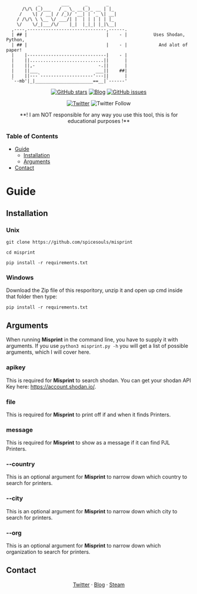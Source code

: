 ```
            _        ___      _       _   
      /\/\ (_)___   / _ \_ __(_)_ __ | |_ 
     /    \| / __| / /_)/ '__| | '_ \| __|
    / /\/\ \ \__ \/ ___/| |  | | | | | |_ 
    \/    \/_|___/\/    |_|  |_|_| |_|\__|                                
  ,----,------------------------------,------.
  | ## |                              |    - |          Uses Shodan, Python,
  | ## |                              |    - |            And alot of paper!
  |    |------------------------------|    - |
  |    ||............................||      |
  |    ||,-                        -.||      |
  |    ||___                      ___||    ##|
  |    ||---`--------------------'---||      |
  `--mb'|_|______________________==__|`------'
```
<p align="center">
  <a href="https://github.com/spicesouls/spicescan/stargazers"><img alt="GitHub stars" src="https://img.shields.io/github/stars/spicesouls/misprint?color=cyan"></a> <a href="https://beyondr00t.wordpress.com"><img alt="Blog" src="https://img.shields.io/badge/-Blog-cyan"></a> <a href="https://github.com/spicesouls/misprint/issues"><img alt="GitHub issues" src="https://img.shields.io/github/issues/spicesouls/spicescan?color=cyan"></a>
</p>
<p align="center">
  <a href="https://twitter.com/intent/tweet?text=Wow:&url=https%3A%2F%2Fgithub.com%2Fspicesouls%2Fmisprint"><img alt="Twitter" src="https://img.shields.io/twitter/url?style=social&url=https://github.com/spicescan"></a> <img alt="Twitter Follow" src="https://img.shields.io/twitter/follow/SpicySoulsV?style=social">
</p>

<p align="center">
            **! I am NOT responsible for any way you use this tool, this is for educational purposes !**

</p>

### Table of Contents
* [Guide](#guide)
  * [Installation](#installation)
  * [Arguments](#arguments)
* [Contact](#contact)

# Guide

## Installation

### Unix

```
git clone https://github.com/spicesouls/misprint

cd misprint

pip install -r requirements.txt
```

### Windows

Download the Zip file of this resporitory, unzip it and open up cmd inside that folder then type:

```
pip install -r requirements.txt
```

## Arguments

When running **Misprint** in the command line, you have to supply it with arguments. If you use `python3 misprint.py -h` you will get a list of possible arguments, which I will cover here.

### apikey

This is required for **Misprint** to search shodan. You can get your shodan API Key here: https://account.shodan.io/.

### file

This is required for **Misprint** to print off if and when it finds Printers.

### message

This is required for **Misprint** to show as a message if it can find PJL Printers.

### --country

This is an optional argument for **Misprint** to narrow down which country to search for printers.

### --city

This is an optional argument for **Misprint** to narrow down which city to search for printers.

### --org

This is an optional argument for **Misprint** to narrow down which organization to search for printers.

## Contact

<p align="center">
  <a href="https://twitter.com/SpicysoulsV">Twitter</a>
  ·
  <a href="https://beyondr00t.wordpress.com">Blog</a>
  ·
  <a href="https://steamcommunity.com/id/SpiceSouls/">Steam</a>
</p>

